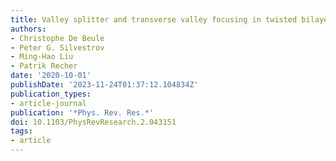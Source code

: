 ```yaml
---
title: Valley splitter and transverse valley focusing in twisted bilayer graphene
authors:
- Christophe De Beule
- Peter G. Silvestrov
- Ming-Hao Liu
- Patrik Recher
date: '2020-10-01'
publishDate: '2023-11-24T01:37:12.104834Z'
publication_types:
- article-journal
publication: '*Phys. Rev. Res.*'
doi: 10.1103/PhysRevResearch.2.043151
tags:
- article
---
```

